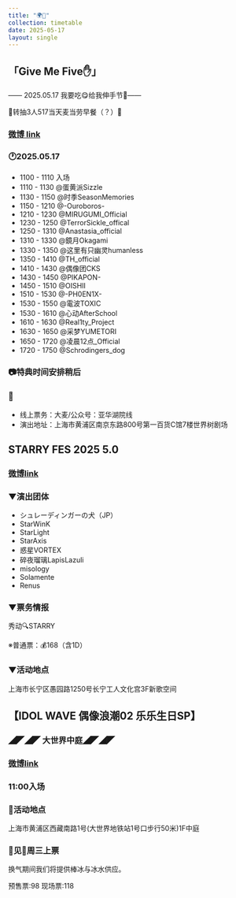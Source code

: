 ```yaml
---
title: "🌍🎂"
collection: timetable
date: 2025-05-17
layout: single
---
```


## 「Give Me Five✋」
—— 2025.05.17 我要吃😋给我伸手节👋——

🍔转抽3人517当天麦当劳早餐（？）🍟

### [微博 link](https://weibo.com/7922854603/PrG8w88IJ?pagetype=detail)

### 🕐2025.05.17

- 1100 - 1110 入场
- 1110 - 1130 @蛋黄派Sizzle 
- 1130 - 1150 @时季SeasonMemories
- 1150 - 1210 @-Ouroboros-
- 1210 - 1230 @MIRUGUMI_Official
- 1230 - 1250 @TerrorSickle_offical 
- 1250 - 1310 @Anastasia_official
- 1310 - 1330 @鏡月Okagami
- 1330 - 1350 @这里有只幽灵humanless
- 1350 - 1410 @TH_official
- 1410 - 1430 @偶像团CKS 
- 1430 - 1450 @PIKAPON-
- 1450 - 1510 @OISHII 
- 1510 - 1530 @-PH0EN1X-
- 1530 - 1550 @電波TOXIC
- 1530 - 1610 @心动AfterSchool
- 1610 - 1630 @Real1ty_Project
- 1630 - 1650 @采梦YUMETORI
- 1650 - 1720 @凌晨12点_Official
- 1720 - 1750 @Schrodingers_dog

### 📷特典时间安排稍后

### 🎫
- 线上票务：大麦/公众号：亚华湖院线
- 演出地址：上海市黄浦区南京东路800号第一百货C馆7楼世界树剧场

## STARRY FES 2025 5.0

### [微博link](https://weibo.com/7929840325/PrFA5v0dz#comment)

### ▼演出团体

- シュレーディンガーの犬（JP）
- StarWinK
- StarLight
- StarAxis
- 惑星VORTEX
- 碎夜瑠璃LapisLazuli
- misology
- Solamente
- Renus

### ▼票务情报

秀动🔍STARRY

※普通票：💰168（含1D）

### ▼活动地点
上海市长宁区愚园路1250号长宁工人文化宫3F新歌空间


## 【IDOL WAVE 偶像浪潮02 乐乐生日SP】

### ◢◤◢◤ 大世界中庭◢◤◢◤ 

### [微博link](https://weibo.com/2690021257/Pronxro58#comment)

### 11:00入场

### 📍活动地点

上海市黄浦区西藏南路1号(大世界地铁站1号口步行50米)1F中庭

### 🎫见🍎周三上票

换气期间我们将提供棒冰与冰水供应。

预售票:98
现场票:118